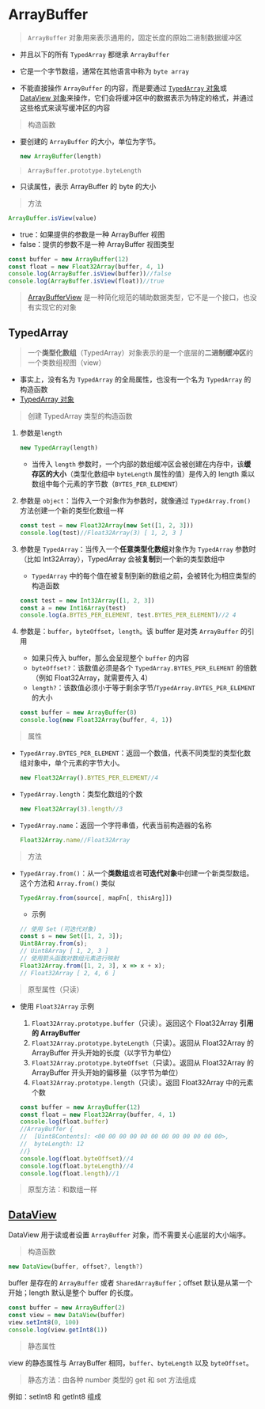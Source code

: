 # ArrayBuffer

> `ArrayBuffer` 对象用来表示通用的，固定长度的原始二进制数据缓冲区

* 并且以下的所有 `TypedArray` 都继承 `ArrayBuffer`

* 它是一个字节数组，通常在其他语言中称为 `byte array`
* 不能直接操作 `ArrayBuffer` 的内容，而是要通过 [`TypedArray` 对象](https://developer.mozilla.org/zh-CN/docs/Web/JavaScript/Reference/Global_Objects/TypedArray#try_it)或 [DataView 对象](https://developer.mozilla.org/zh-CN/docs/Web/JavaScript/Reference/Global_Objects/DataView)来操作，它们会将缓冲区中的数据表示为特定的格式，并通过这些格式来读写缓冲区的内容

>构造函数

* 要创建的 `ArrayBuffer` 的大小，单位为字节。

   ```js
   new ArrayBuffer(length)
   ```

>`ArrayBuffer.prototype.byteLength`

* 只读属性，表示 ArrayBuffer 的 byte 的大小

> 方法

```js
ArrayBuffer.isView(value)
```

* true：如果提供的参数是一种 ArrayBuffer 视图
* false：提供的参数不是一种 ArrayBuffer 视图类型

```js
const buffer = new ArrayBuffer(12)
const float = new Float32Array(buffer, 4, 1)
console.log(ArrayBuffer.isView(buffer))//false
console.log(ArrayBuffer.isView(float))//true
```

>[ArrayBufferView](https://developer.mozilla.org/zh-CN/docs/Web/API/ArrayBufferView) 是一种简化规范的辅助数据类型，它不是一个接口，也没有实现它的对象

## TypedArray

> 一个**类型化数组**（TypedArray）对象表示的是一个底层的**二进制缓冲区**的一个类数组视图（view）

* 事实上，没有名为 `TypedArray` 的全局属性，也没有一个名为 `TypedArray` 的构造函数
* [TypedArray 对象](https://developer.mozilla.org/zh-CN/docs/Web/JavaScript/Reference/Global_Objects/TypedArray#typedarray_%E5%AF%B9%E8%B1%A1)

> 创建 TypedArray 类型的构造函数

1. 参数是`length`

   ```js
   new TypedArray(length)
   ```

   * 当传入 `length` 参数时，一个内部的数组缓冲区会被创建在内存中，该**缓存区的大小**（类型化数组中 `byteLength` 属性的值）是传入的 length 乘以数组中每个元素的字节数（`BYTES_PER_ELEMENT`）

2. 参数是 `object`：当传入一个对象作为参数时，就像通过 `TypedArray.from()` 方法创建一个新的类型化数组一样

   ```js
   const test = new Float32Array(new Set([1, 2, 3]))
   console.log(test)//Float32Array(3) [ 1, 2, 3 ]
   ```

3. 参数是 `TypedArray`：当传入一个**任意类型化数组**对象作为 `TypedArray` 参数时（比如 Int32Array），TypedArray 会被**复制**到一个新的类型数组中
   * `TypedArray` 中的每个值在被复制到新的数组之前，会被转化为相应类型的构造函数

   ```js
   const test = new Int32Array([1, 2, 3])
   const a = new Int16Array(test)
   console.log(a.BYTES_PER_ELEMENT, test.BYTES_PER_ELEMENT)//2 4
   ```

4. 参数是：`buffer`，`byteOffset`，`length`。该 buffer 是对类 `ArrayBuffer` 的引用
   * 如果只传入 buffer，那么会呈现整个 `buffer` 的内容
   * `byteOffset?`：该数值必须是各个 `TypedArray.BYTES_PER_ELEMENT` 的倍数（例如 Float32Array，就需要传入 4）
   * `length?`：该数值必须小于等于剩余字节/`TypedArray.BYTES_PER_ELEMENT` 的大小

   ```js
   const buffer = new ArrayBuffer(8)
   console.log(new Float32Array(buffer, 4, 1))
   ```

> 属性

* `TypedArray.BYTES_PER_ELEMENT`：返回一个数值，代表不同类型的类型化数组对象中，单个元素的字节大小。

   ```js
   new Float32Array().BYTES_PER_ELEMENT//4
   ```

* `TypedArray.length`：类型化数组的个数

   ```js
   new Float32Array(3).length//3
   ```

* `TypedArray.name`：返回一个字符串值，代表当前构造器的名称

   ```js
   Float32Array.name//Float32Array
   ```

>方法

* `TypedArray.from()`：从一个**类数组**或者**可迭代对象**中创建一个新类型数组。这个方法和 `Array.from()` 类似

   ```js
   TypedArray.from(source[, mapFn[, thisArg]])
   ```

  * 示例

   ```js
   // 使用 Set (可迭代对象)
   const s = new Set([1, 2, 3]);
   Uint8Array.from(s);
   // Uint8Array [ 1, 2, 3 ]
   // 使用箭头函数对数组元素进行映射
   Float32Array.from([1, 2, 3], x => x + x);
   // Float32Array [ 2, 4, 6 ]
   ```

>原型属性（只读）

* 使用 `Float32Array` 示例
   1. `Float32Array.prototype.buffer`（只读）。返回这个 Float32Array **引用的 ArrayBuffer**
   2. `Float32Array.prototype.byteLength`（只读）。返回从 Float32Array 的 ArrayBuffer 开头开始的长度（以字节为单位）
   3. `Float32Array.prototype.byteOffset`（只读）。返回从 Float32Array 的 ArrayBuffer 开头开始的偏移量（以字节为单位）
   4. `Float32Array.prototype.length`（只读）。返回 Float32Array 中的元素个数

   ```js
  const buffer = new ArrayBuffer(12)
  const float = new Float32Array(buffer, 4, 1)
  console.log(float.buffer)
  //ArrayBuffer {
  //  [Uint8Contents]: <00 00 00 00 00 00 00 00 00 00 00 00>,
  //  byteLength: 12
  //}
  console.log(float.byteOffset)//4
  console.log(float.byteLength)//4
  console.log(float.length)//1
   ```

>原型方法：和数组一样

## [DataView](https://developer.mozilla.org/en-US/docs/Web/JavaScript/Reference/Global_Objects/DataView/DataView)

DataView 用于读或者设置 `ArrayBuffer` 对象，而不需要关心底层的大小端序。

> 构造函数

```js
new DataView(buffer, offset?, length?)
```

buffer 是存在的 `ArrayBuffer` 或者 `SharedArrayBuffer`；offset 默认是从第一个开始；length 默认是整个 buffer 的长度。

```js
const buffer = new ArrayBuffer(2)
const view = new DataView(buffer)
view.setInt8(0, 100)
console.log(view.getInt8(1))
```

> 静态属性

view 的静态属性与 ArrayBuffer 相同，`buffer`、`byteLength` 以及 `byteOffset`。

> 静态方法：由各种 number 类型的 get 和 set 方法组成

例如：setInt8 和 getInt8 组成
